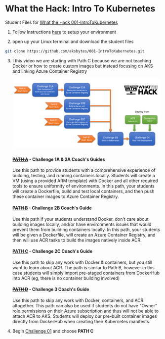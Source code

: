 # What the Hack: Intro To Kubernetes
Student Files for [What the Hack 001-IntroToKubernetes](https://github.com/microsoft/WhatTheHack)


1. Follow Instructions [here](Challenge-00.md) to setup your environment


1. open up your Linux terminal and download the student files 
```bash
git clone https://github.com/aksbytes/001-IntroToKubernetes.git
```
3. I this video we are starting with Path C because we are not teaching Docker or how to create custom images but instead focusing on AKS and linking Azure Container Registry 

    ![paths](https://github.com/microsoft/WhatTheHack/raw/master/001-IntroToKubernetes/Images/wth-container-challenge-paths.png)

    #### [~~PATH A~~](./Solution-01A.md) - Challenge 1A & 2A Coach's Guides

    Use this path to provide students with a comprehensive experience of building, testing, and running containers locally. Students will create a VM (using a provided ARM template) with Docker and all other required tools to ensure uniformity of environments. In this path, your students will create a Dockerfile, build and test local containers, and then push these container images to Azure Container Registry. 
    #### [~~PATH B~~](./Solution-02B.md) - Challenge 2B Coach's Guide
    Use this path if your students understand Docker, don't care about building images locally, and/or have environments issues that would prevent them from building containers locally. In this path, your students will be given a Dockerfile, will create an Azure Container Registry, and then will use ACR tasks to build the images natively inside ACR.
    #### [PATH C](./Solution-02C.md) - Challenge 2C Coach's Guide
    Use this path to skip any work with Docker & containers, but you still want to learn about ACR.  The path is similar to Path B, however in this case students will simply import pre-staged containers from DockerHub into ACR (eg, there is no container building involved)
    #### [~~PATH D~~](./Solution-03.md) - Challenge 3 Coach's Guide
    Use this path to skip any work with Docker, containers, and ACR altogether. This path can also be used if students do not have "Owner" role permissions on their Azure subscription and thus will not be able to attach ACR to AKS.  Students will deploy our pre-built container images directly from DockerHub when creating their Kubernetes manifests.

4. Begin [Challenge 01](Challenge-01.md) and choose **PATH C**
